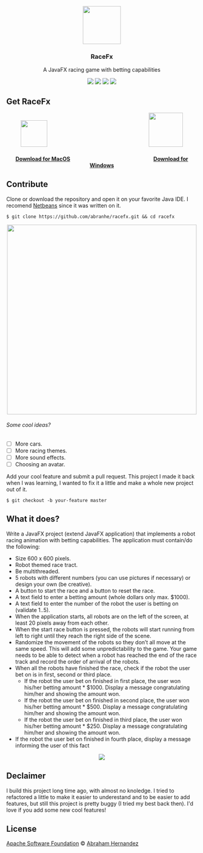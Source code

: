 
<p align="center">
  <img src="https://cdn.abranhe.com/projects/racefx/racefx.png" height="100">
  <h3 align="center">RaceFx</h3>
  <p align="center">A JavaFX racing game with betting capabilities<p>
	<p align="center"><a href="https://github.com/abranhe"><img src="https://abranhe.com/badge.svg"></a> <a href="https://cash.me/$abranhe"><img src="https://cdn.abranhe.com/badges/cash-me.svg"></a> <a href="https://www.patreon.com/abranhe"><img src="https://cdn.abranhe.com/badges/patreon.svg" /></a> <a href="https://paypal.me/abranhe/10"><img src="https://cdn.abranhe.com/badges/paypal.svg" /></a>

</p>

## Get RaceFx

<p align="center">
  <img src="https://upload.wikimedia.org/wikipedia/commons/thumb/f/fa/Apple_logo_black.svg/80px-Apple_logo_black.svg.png" height="70">                      
  <img src="https://images-wixmp-ed30a86b8c4ca887773594c2.wixmp.com/f/98c2d592-fb7a-4383-adf4-8fcea016dc75/d5kepm9-66efb2f9-b8f0-40c1-80f4-1c656fadad0a.png/v1/fill/w_894,h_894,strp/official_windows_8_logo_by_n_studios_2_d5kepm9-pre.png?token=eyJ0eXAiOiJKV1QiLCJhbGciOiJIUzI1NiJ9.eyJzdWIiOiJ1cm46YXBwOjdlMGQxODg5ODIyNjQzNzNhNWYwZDQxNWVhMGQyNmUwIiwiaXNzIjoidXJuOmFwcDo3ZTBkMTg4OTgyMjY0MzczYTVmMGQ0MTVlYTBkMjZlMCIsIm9iaiI6W1t7ImhlaWdodCI6Ijw9MTAwMCIsInBhdGgiOiJcL2ZcLzk4YzJkNTkyLWZiN2EtNDM4My1hZGY0LThmY2VhMDE2ZGM3NVwvZDVrZXBtOS02NmVmYjJmOS1iOGYwLTQwYzEtODBmNC0xYzY1NmZhZGFkMGEucG5nIiwid2lkdGgiOiI8PTEwMDAifV1dLCJhdWQiOlsidXJuOnNlcnZpY2U6aW1hZ2Uub3BlcmF0aW9ucyJdfQ.CqvRNi-nw9NhMOafdrdlveBP5w2O9dEbrY3QJgGW5oM" height="90">
  <h4 align="center"><a href="https://github.com/abranhe/racefx/releases/latest">Download for MacOS</a>                  <a href="https://github.com/abranhe/racefx/releases/latest">Download for Windows</a></h4>
</p>


## Contribute

Clone or download the repository and open it on your favorite Java IDE. I recomend [Netbeans](https://netbeans.org/) since it was written on it.

```
$ git clone https://github.com/abranhe/racefx.git && cd racefx
```

<p align="center">
	<img src="https://cdn.abranhe.com/projects/racefx/screenshot.png" height="500">
</p>

###### Some cool ideas?

- [ ] More cars.
- [ ] More racing themes.
- [ ] More sound effects.
- [ ] Choosing an avatar.

Add your cool feature and submit a pull request. This project I made it back when I was learning, I wanted to fix it a little and make a whole new project out of it.

```
$ git checkout -b your-feature master
```

## What it does?

Write a JavaFX project (extend JavaFX application) that implements a robot racing animation with betting capabilities. The application must contain/do the following:

- Size 600 x 600 pixels.
- Robot themed race tract.
- Be multithreaded.
- 5 robots with different numbers (you can use pictures if necessary) or design your own (be
creative).
- A button to start the race and a button to reset the race.
- A text field to enter a betting amount (whole dollars only max. $1000).
- A text field to enter the number of the robot the user is betting on (validate 1..5).
- When the application starts, all robots are on the left of the screen, at least 20 pixels away from
each other.
- When the start race button is pressed, the robots will start running from left to right until they
reach the right side of the scene.
- Randomize the movement of the robots so they don’t all move at the same speed. This will add
some unpredictability to the game. Your game needs to be able to detect when a robot has reached
the end of the race track and record the order of arrival of the robots.
- When all the robots have finished the race, check if the robot the user bet on is in first, second or
third place.
    - If the robot the user bet on finished in first place, the user won his/her betting amount *
$1000. Display a message congratulating him/her and showing the amount won.
    - If the robot the user bet on finished in second place, the user won his/her betting amount *
$500. Display a message congratulating him/her and showing the amount won.
    - If the robot the user bet on finished in third place, the user won his/her betting amount *
$250. Display a message congratulating him/her and showing the amount won.
- If the robot the user bet on finished in fourth place, display a message informing the user of this
fact


<p align="center">
	<img src="https://i.postimg.cc/9MXzS59X/racefx.gif">
</p>

## Declaimer

I build this project long time ago, with almost no knoledge. I tried to refactored a little to make it easier to underestand and to be easier to add features, but still this project is pretty buggy (I tried my best back then). I'd love if you add some new cool features!

## License
 
[Apache Software Foundation](https://github.com/abranhe/RaceFx/blob/master/license) © [Abraham Hernandez](https://github.com/abranhe)
